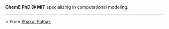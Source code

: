 **ChemE PhD @ MIT** specializing in computational modeling.  

---	

⭐️ From [Shakul Pathak](https://github.com/oscuro-phoenix)


